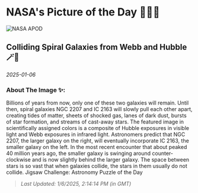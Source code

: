 
# NASA's Picture of the Day 🧑‍🚀💫

  ![NASA APOD](https://apod.nasa.gov/apod/image/2501/CollidingGalaxies_WebbHubble_1877.jpg)
  
  ## Colliding Spiral Galaxies from Webb and Hubble 🪄🌌
  
  _2025-01-06_
  
  ### About The Image ✨: 
  
  Billions of years from now, only one of these two galaxies will remain.  Until then, spiral galaxies NGC 2207 and IC 2163 will slowly pull each other apart, creating tides of matter, sheets of shocked gas, lanes of dark dust, bursts of star formation, and streams of cast-away stars.  The featured image in scientifically assigned colors is a composite of Hubble exposures in visible light and Webb exposures in infrared light. Astronomers predict that NGC 2207, the larger galaxy on the right, will eventually incorporate IC 2163, the smaller galaxy on the left.  In the most recent encounter that about peaked 40 million years ago, the smaller galaxy is swinging around counter-clockwise and is now slightly behind the larger galaxy.  The space between stars is so vast that when galaxies collide, the stars in them usually do not collide.   Jigsaw Challenge: Astronomy Puzzle of the Day
  
  
  
  > _Last Updated: 1/6/2025, 2:14:14 PM (in GMT)_
  